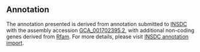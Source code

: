 

Annotation
----------

The annotation presented is derived from annotation submitted to
[INSDC](http://www.insdc.org) with the assembly accession
[GCA\_001702395.2](http://www.ebi.ac.uk/ena/data/view/GCA_001702395.2),
with additional non-coding genes derived from
[Rfam](http://rfam.xfam.org/). For more details, please visit [INSDC
annotation
import](http://ensemblgenomes.org/info/data/insdc_annotation).
